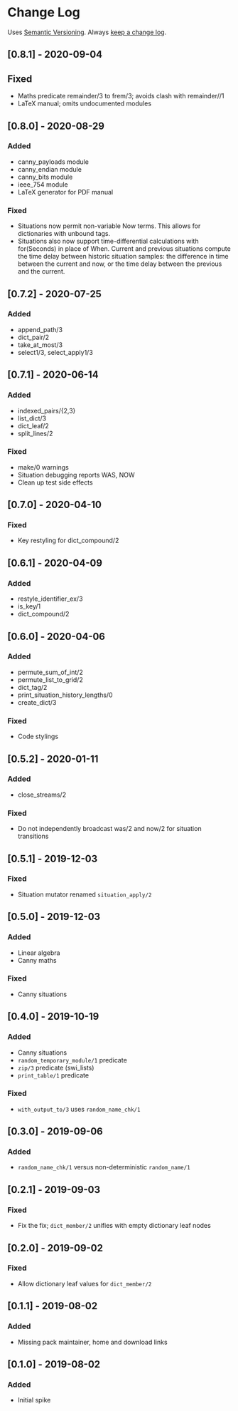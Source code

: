 # Change Log

Uses [Semantic Versioning](https://semver.org/). Always [keep a change
log](https://keepachangelog.com/en/1.0.0/).

## [0.8.1] - 2020-09-04
## Fixed
- Maths predicate remainder/3 to frem/3; avoids clash with remainder//1
- LaTeX manual; omits undocumented modules

## [0.8.0] - 2020-08-29
### Added
- canny_payloads module
- canny_endian module
- canny_bits module
- ieee_754 module
- LaTeX generator for PDF manual
### Fixed
- Situations now permit non-variable Now terms. This allows for dictionaries
  with unbound tags.
- Situations also now support time-differential calculations with for(Seconds)
  in place of When. Current and previous situations compute the time delay
  between historic situation samples: the difference in time between the current
  and now, or the time delay between the previous and the current.

## [0.7.2] - 2020-07-25
### Added
- append_path/3
- dict_pair/2
- take_at_most/3
- select1/3, select_apply1/3

## [0.7.1] - 2020-06-14
### Added
- indexed_pairs/{2,3}
- list_dict/3
- dict_leaf/2
- split_lines/2
### Fixed
- make/0 warnings
- Situation debugging reports WAS, NOW
- Clean up test side effects

## [0.7.0] - 2020-04-10
### Fixed
- Key restyling for dict_compound/2

## [0.6.1] - 2020-04-09
### Added
- restyle_identifier_ex/3
- is_key/1
- dict_compound/2

## [0.6.0] - 2020-04-06
### Added
- permute_sum_of_int/2
- permute_list_to_grid/2
- dict_tag/2
- print_situation_history_lengths/0
- create_dict/3
### Fixed
- Code stylings

## [0.5.2] - 2020-01-11
### Added
- close_streams/2
### Fixed
- Do not independently broadcast was/2 and now/2 for situation transitions

## [0.5.1] - 2019-12-03
### Fixed
- Situation mutator renamed `situation_apply/2`

## [0.5.0] - 2019-12-03
### Added
- Linear algebra
- Canny maths
### Fixed
- Canny situations

## [0.4.0] - 2019-10-19
### Added
- Canny situations
- `random_temporary_module/1` predicate
- `zip/3` predicate (swi_lists)
- `print_table/1` predicate
### Fixed
- `with_output_to/3` uses `random_name_chk/1`

## [0.3.0] - 2019-09-06
### Added
- `random_name_chk/1` versus non-deterministic `random_name/1`

## [0.2.1] - 2019-09-03
### Fixed
- Fix the fix; `dict_member/2` unifies with empty dictionary leaf nodes

## [0.2.0] - 2019-09-02
### Fixed
- Allow dictionary leaf values for `dict_member/2`

## [0.1.1] - 2019-08-02
### Added
- Missing pack maintainer, home and download links

## [0.1.0] - 2019-08-02
### Added
- Initial spike
